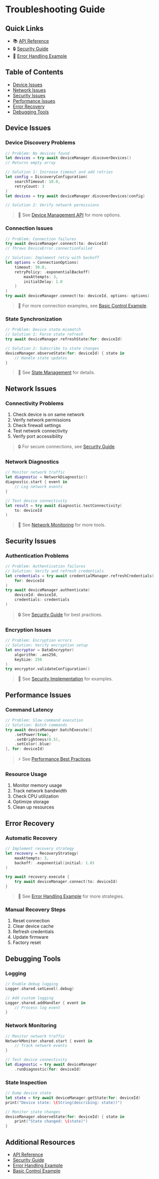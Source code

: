# Troubleshooting Guide

## Quick Links
- 📚 [API Reference](../reference/api-reference.md#error-handling)
- 🔒 [Security Guide](security.md)
- 📝 [Error Handling Example](../examples/error-handling/README.md)

## Table of Contents
- [Device Issues](#device-issues)
- [Network Issues](#network-issues)
- [Security Issues](#security-issues)
- [Performance Issues](#performance-issues)
- [Error Recovery](#error-recovery)
- [Debugging Tools](#debugging-tools)

## Device Issues

### Device Discovery Problems
```swift
// Problem: No devices found
let devices = try await deviceManager.discoverDevices()
// Returns empty array

// Solution 1: Increase timeout and add retries
let config = DiscoveryConfiguration(
    searchTimeout: 10.0,
    retryCount: 3
)
let devices = try await deviceManager.discoverDevices(config)

// Solution 2: Verify network permissions
```

> 📘 See [Device Management API](../reference/api-reference.md#device-management) for more options.

### Connection Issues
```swift
// Problem: Connection failures
try await deviceManager.connect(to: deviceId)
// Throws DeviceError.connectionFailed

// Solution: Implement retry with backoff
let options = ConnectionOptions(
    timeout: 30.0,
    retryPolicy: .exponentialBackoff(
        maxAttempts: 3,
        initialDelay: 1.0
    )
)
try await deviceManager.connect(to: deviceId, options: options)
```

> 🔧 For more connection examples, see [Basic Control Example](../examples/basic-control/README.md).

### State Synchronization
```swift
// Problem: Device state mismatch
// Solution 1: Force state refresh
try await deviceManager.refreshState(for: deviceId)

// Solution 2: Subscribe to state changes
deviceManager.observeState(for: deviceId) { state in
    // Handle state updates
}
```

> 📘 See [State Management](../reference/api-reference.md#device-management) for details.

## Network Issues

### Connectivity Problems
1. Check device is on same network
2. Verify network permissions
3. Check firewall settings
4. Test network connectivity
5. Verify port accessibility

> 🔒 For secure connections, see [Security Guide](security.md#network-security).

### Network Diagnostics
```swift
// Monitor network traffic
let diagnostic = NetworkDiagnostic()
diagnostic.start { event in
    // Log network events
}

// Test device connectivity
let result = try await diagnostic.testConnectivity(
    to: deviceId
)
```

> 🔧 See [Network Monitoring](../reference/api-reference.md#network-monitoring) for more tools.

## Security Issues

### Authentication Problems
```swift
// Problem: Authentication failures
// Solution: Verify and refresh credentials
let credentials = try await credentialManager.refreshCredentials(
    for: deviceId
)
try await deviceManager.authenticate(
    deviceId: deviceId,
    credentials: credentials
)
```

> 🔒 See [Security Guide](security.md#authentication) for best practices.

### Encryption Issues
```swift
// Problem: Encryption errors
// Solution: Verify encryption setup
let encryptor = DataEncryptor(
    algorithm: .aes256,
    keySize: 256
)
try encryptor.validateConfiguration()
```

> 📘 See [Security Implementation](../examples/security/README.md) for examples.

## Performance Issues

### Command Latency
```swift
// Problem: Slow command execution
// Solution: Batch commands
try await deviceManager.batchExecute([
    .setPower(true),
    .setBrightness(0.5),
    .setColor(.blue)
], for: deviceId)
```

> ⚡ See [Performance Best Practices](../reference/api-reference.md#best-practices).

### Resource Usage
1. Monitor memory usage
2. Track network bandwidth
3. Check CPU utilization
4. Optimize storage
5. Clean up resources

## Error Recovery

### Automatic Recovery
```swift
// Implement recovery strategy
let recovery = RecoveryStrategy(
    maxAttempts: 3,
    backoff: .exponential(initial: 1.0)
)

try await recovery.execute {
    try await deviceManager.connect(to: deviceId)
}
```

> 📘 See [Error Handling Example](../examples/error-handling/README.md) for more strategies.

### Manual Recovery Steps
1. Reset connection
2. Clear device cache
3. Refresh credentials
4. Update firmware
5. Factory reset

## Debugging Tools

### Logging
```swift
// Enable debug logging
Logger.shared.setLevel(.debug)

// Add custom logging
Logger.shared.addHandler { event in
    // Process log event
}
```

### Network Monitoring
```swift
// Monitor network traffic
NetworkMonitor.shared.start { event in
    // Track network events
}

// Test device connectivity
let diagnostic = try await deviceManager
    .runDiagnostic(for: deviceId)
```

### State Inspection
```swift
// Dump device state
let state = try await deviceManager.getState(for: deviceId)
print("Device state: \(String(describing: state))")

// Monitor state changes
deviceManager.observeState(for: deviceId) { state in
    print("State changed: \(state)")
}
```

## Additional Resources
- [API Reference](../reference/api-reference.md)
- [Security Guide](security.md)
- [Error Handling Example](../examples/error-handling/README.md)
- [Basic Control Example](../examples/basic-control/README.md) 